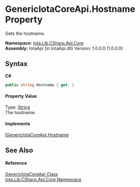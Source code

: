 # GenericIotaCoreApi.Hostname Property 
 

Gets the hostname.

**Namespace:**&nbsp;<a href="N_Iota_Lib_CSharp_Api_Core">Iota.Lib.CSharp.Api.Core</a><br />**Assembly:**&nbsp;IotaApi (in IotaApi.dll) Version: 1.0.0.0 (1.0.0.0)

## Syntax

**C#**<br />
``` C#
public string Hostname { get; }
```


#### Property Value
Type: <a href="http://msdn2.microsoft.com/en-us/library/s1wwdcbf" target="_blank">String</a><br />The hostname.

#### Implements
<a href="P_Iota_Lib_CSharp_Api_Core_IGenericIotaCoreApi_Hostname">IGenericIotaCoreApi.Hostname</a><br />

## See Also


#### Reference
<a href="T_Iota_Lib_CSharp_Api_Core_GenericIotaCoreApi">GenericIotaCoreApi Class</a><br /><a href="N_Iota_Lib_CSharp_Api_Core">Iota.Lib.CSharp.Api.Core Namespace</a><br />